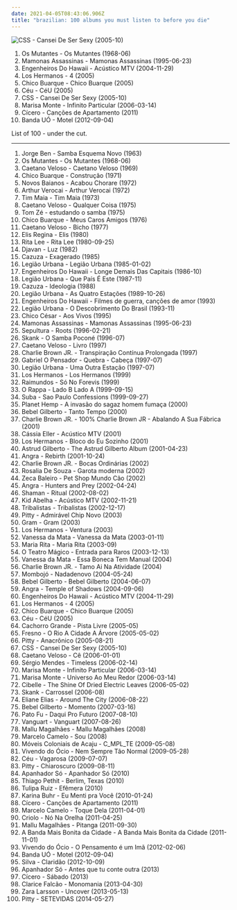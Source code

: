 ```yaml
---
date: 2021-04-05T08:43:06.906Z
title: "brazilian: 100 albums you must listen to before you die"
---
```

![CSS - Cansei De Ser Sexy (2005-10)](https://img.discogs.com/rodz1-Bj94EJs5OTJHL98Wrja_s=/fit-in/600x600/filters:strip_icc():format(jpeg):mode_rgb():quality(90)/discogs-images/R-877309-1168261267.jpeg.jpg "CSS - Cansei De Ser Sexy (2005-10)")
<ol class="albums">
<li data-cover="http://coverartarchive.org/release/20a55a85-2942-3444-be5c-3bf4eef707cf/23106666641-500.jpg" data-tags="psychedelic, tropicalia" role="button">Os Mutantes - Os Mutantes (1968-06)</li>
<li data-cover="http://coverartarchive.org/release/9afdbf41-9cfb-4318-9bab-0d67c5973958/18297764373-500.jpg" data-tags="mamonas assassinas, brazilian, rock, 90s" role="button">Mamonas Assassinas - Mamonas Assassinas (1995-06-23)</li>
<li data-cover="https://via.placeholder.com/450" data-tags="rock nacional, rock, brazilian" role="button">Engenheiros Do Hawaii - Acústico MTV (2004-11-29)</li>
<li data-cover="http://coverartarchive.org/release/e53c3877-01db-4cd0-99ef-f379b2b99d66/11450096982-500.jpg" data-tags="brazilian" role="button">Los Hermanos - 4 (2005)</li>
<li data-cover="http://coverartarchive.org/release/ff4bf915-8a21-417d-8c09-04600a7deb41/18504588791-500.jpg" data-tags="brazilian, samba, poetry, mpb" role="button">Chico Buarque - Chico Buarque (2005)</li>
<li data-cover="http://coverartarchive.org/release/333bb712-ba43-4887-bf0d-0bb8f8fdc764/15739034587-500.jpg" data-tags="brazilian, female vocalists" role="button">Céu - CéU (2005)</li>
<li data-cover="https://img.discogs.com/rodz1-Bj94EJs5OTJHL98Wrja_s=/fit-in/600x600/filters:strip_icc():format(jpeg):mode_rgb():quality(90)/discogs-images/R-877309-1168261267.jpeg.jpg" data-tags="electronic, indie, brazilian" role="button">CSS - Cansei De Ser Sexy (2005-10)</li>
<li data-cover="https://via.placeholder.com/450" data-tags="brazilian" role="button">Marisa Monte - Infinito Particular (2006-03-14)</li>
<li data-cover="http://coverartarchive.org/release/a8a9c11d-03a2-4f31-96e0-8283fe9fe5b7/10615151610-500.jpg" data-tags="bossa nova, brazilian, indie, folk" role="button">Cícero - Canções de Apartamento (2011)</li>
<li data-cover="http://coverartarchive.org/release/a0b91ae2-76ca-4c5b-9f64-463973ee2947/1921537851-500.jpg" data-tags="pop, brazilian, brega, eletrobrega" role="button">Banda UÓ - Motel (2012-09-04)</li>
</ol>
List of 100 - under the cut.
<!-- more -->

_________________

<ol class="albums">
<li data-cover="http://coverartarchive.org/release/f244c760-f055-4099-9b80-70cef5ef1f74/1276068220-500.jpg" data-tags="brazilian, samba, mpb" role="button">
Jorge Ben - Samba Esquema Novo (1963)
</li>
<li data-cover="http://coverartarchive.org/release/20a55a85-2942-3444-be5c-3bf4eef707cf/23106666641-500.jpg" data-tags="psychedelic, tropicalia" role="button">
Os Mutantes - Os Mutantes (1968-06)
</li>
<li data-cover="http://coverartarchive.org/release/c176c162-97c5-4e4e-b2a7-4730db8e06de/2974143985-500.jpg" data-tags="brazilian, 60s, brasil" role="button">
Caetano Veloso - Caetano Veloso (1969)
</li>
<li data-cover="http://coverartarchive.org/release/4ad7a356-d1d8-4367-8b33-dbb31c29517f/25207877428-500.jpg" data-tags="mpb" role="button">
Chico Buarque - Construção (1971)
</li>
<li data-cover="https://via.placeholder.com/450" data-tags="mpb, tropicalia, samba" role="button">
Novos Baianos - Acabou Chorare (1972)
</li>
<li data-cover="http://coverartarchive.org/release/3c6cf2e5-6382-4574-b172-b2d63c7894df/6506238138-500.jpg" data-tags="latin, mpb, brazilian, international, my 1972 experiment, my favorite things, brazilian traditions" role="button">
Arthur Verocai - Arthur Verocai (1972)
</li>
<li data-cover="http://coverartarchive.org/release/ff44db1d-4986-465e-bf65-5ca62d7e84b0/15665166046-500.jpg" data-tags="disco, soul, dance, album rock, funk, california, brazilian, romance, shows, aleister crowley, christopher lee, blogs, musica, aleyster crowley, argeu california seixas, silvio passos, wilson seixas, california seixas, familia, aleister, raul seixas, cultura, camisa de venus, amidio junior, filmes, anyzio rocha, nova california seixas, mucajai, argeu california, beto juara, don kalifa, caracarai, aleystercrowleype, donkalifa, aleystercrowley, simplesdemais, os putos brothers, aleyster, silva alhandra, krica morena bela, boa vista, roraima, kricamorena, encontro dos famosos, enoque gomes, rodrigo otarola, palco, familia santos, argeu, krica morena, mosca navarro, argeu bernardo de andrade, aleyster crowley bernardo de andrade, marcelo nova e a envergadura moral, mamao com acucar, thebestofaleystercrowley, negocios, banda metamorphosis, california rock clube, eventos, trepidants, destaque, os karetas, bernardo montador de moveis em recife, ernandes dantas, o peregrino da musica, curativos, t maia" role="button">
Tim Maia - Tim Maia (1973)
</li>
<li data-cover="http://coverartarchive.org/release/83249477-42dc-4b09-8836-a95a46dc7484/14738300231-500.jpg" data-tags="brazilian" role="button">
Caetano Veloso - Qualquer Coisa (1975)
</li>
<li data-cover="http://coverartarchive.org/release/f3263c66-0dd6-4da6-b8a0-2c7894f6a8be/5910139749-500.jpg" data-tags="brasil, mpb" role="button">
Tom Zé - estudando o samba (1975)
</li>
<li data-cover="https://via.placeholder.com/450" data-tags="mpb" role="button">
Chico Buarque - Meus Caros Amigos (1976)
</li>
<li data-cover="http://coverartarchive.org/release/933292d0-d889-4469-ab7b-cdf992420cc3/23172707718-500.jpg" data-tags="brazilian" role="button">
Caetano Veloso - Bicho (1977)
</li>
<li data-cover="https://via.placeholder.com/450" data-tags="mpb, brazilian, valley of the bees radio, e regina" role="button">
Elis Regina - Elis (1980)
</li>
<li data-cover="http://coverartarchive.org/release/36a69014-a603-4ee8-abd0-075b3ad8855d/18781130799-500.jpg" data-tags="rita lee" role="button">
Rita Lee - Rita Lee (1980-09-25)
</li>
<li data-cover="http://coverartarchive.org/release/acb32976-869f-374b-9985-1962678a3bc0/3446888597-500.jpg" data-tags="mpb, brazilian" role="button">
Djavan - Luz (1982)
</li>
<li data-cover="http://coverartarchive.org/release/3b71efac-ebc3-4172-bc0c-7a0a44c581d4/17505318869-500.jpg" data-tags="80s" role="button">
Cazuza - Exagerado (1985)
</li>
<li data-cover="http://coverartarchive.org/release/405b99d3-3157-49f9-a6d9-da8602d09d77/17671304804-500.jpg" data-tags="80s, rock" role="button">
Legião Urbana - Legião Urbana (1985-01-02)
</li>
<li data-cover="http://coverartarchive.org/release/49adee94-0cc6-4719-9afa-ef0b9ec5d51c/20509358981-500.jpg" data-tags="rock, 80s, punk, reggae, new wave, post-punk, ska, punk rock, brazilian, brazilian rock, my collection, rock gaucho, engenheiros do hawaii, morpheus songs, nei lisboa, humberto gessinger, carlos maltz, manito, marcelo pitz" role="button">
Engenheiros Do Hawaii - Longe Demais Das Capitais (1986-10)
</li>
<li data-cover="http://coverartarchive.org/release/bfcbdba7-dfcd-4cdd-9a1a-3ca8685b33ad/17670955683-500.jpg" data-tags="brazilian rock" role="button">
Legião Urbana - Que País É Este (1987-11)
</li>
<li data-cover="http://coverartarchive.org/release/0fe5fd55-8803-4c90-b457-8dd1a38d3b92/8622939581-500.jpg" data-tags="classic rock" role="button">
Cazuza - Ideologia (1988)
</li>
<li data-cover="http://coverartarchive.org/release/96738581-b059-48ca-ab60-7d6a71c4ffcc/17671355589-500.jpg" data-tags="rock, brazilian rock" role="button">
Legião Urbana - As Quatro Estações (1989-10-26)
</li>
<li data-cover="https://img.discogs.com/8P9WGBkmZ8h_a1QjaUMpnKl6YUg=/fit-in/581x584/filters:strip_icc():format(jpeg):mode_rgb():quality(90)/discogs-images/R-7991437-1453060515-6491.jpeg.jpg" data-tags="rock, brazilian, rock nacional, engenheiros do hawaii" role="button">
Engenheiros Do Hawaii - Filmes de guerra, canções de amor (1993)
</li>
<li data-cover="http://coverartarchive.org/release/315d1ba0-63a1-4fc2-906c-2658e3110140/19166111237-500.jpg" data-tags="rock" role="button">
Legião Urbana - O Descobrimento Do Brasil (1993-11)
</li>
<li data-cover="http://coverartarchive.org/release/ff45df97-bad0-46af-ab36-ab929c12f637/23800902484-500.jpg" data-tags="mpb, brazilian" role="button">
Chico César - Aos Vivos (1995)
</li>
<li data-cover="http://coverartarchive.org/release/9afdbf41-9cfb-4318-9bab-0d67c5973958/18297764373-500.jpg" data-tags="mamonas assassinas, brazilian, rock, 90s" role="button">
Mamonas Assassinas - Mamonas Assassinas (1995-06-23)
</li>
<li data-cover="http://coverartarchive.org/release/98e90fe5-2364-46fd-9a41-0b8d71be8a92/8871803526-500.jpg" data-tags="thrash metal, groove metal" role="button">
Sepultura - Roots (1996-02-21)
</li>
<li data-cover="http://coverartarchive.org/release/c7c4bc1c-0624-4a3e-ac48-ccb4356cb688/10026947688-500.jpg" data-tags="brasil, rock, brazilian" role="button">
Skank - O Samba Poconé (1996-07)
</li>
<li data-cover="http://coverartarchive.org/release/c61a099a-7501-46e3-8d13-d048c1216dfa/8301999638-500.jpg" data-tags="brazilian" role="button">
Caetano Veloso - Livro (1997)
</li>
<li data-cover="http://coverartarchive.org/release/e9bdf2fc-fd7f-4ce1-aa04-10112f26c594/26844289820-500.jpg" data-tags="rock, skate punk" role="button">
Charlie Brown JR. - Transpiração Contínua Prolongada (1997)
</li>
<li data-cover="http://coverartarchive.org/release/0202e76d-5859-4e4d-b26e-7ea828ca0962/5459181140-500.jpg" data-tags="hip hop, political, comedy, brazilian, parody, pop rap, sarcastic, conscious hip hop, pagode, comedy rap" role="button">
Gabriel O Pensador - Quebra - Cabeça (1997-07)
</li>
<li data-cover="http://coverartarchive.org/release/7c526990-9361-4863-8729-2908ffa760d7/3014501577-500.jpg" data-tags="rock, brazilian" role="button">
Legião Urbana - Uma Outra Estação (1997-07)
</li>
<li data-cover="http://coverartarchive.org/release/d325a894-2df2-4ed9-9230-dfdf0c54ae24/11450087455-500.jpg" data-tags="rock" role="button">
Los Hermanos - Los Hermanos (1999)
</li>
<li data-cover="http://coverartarchive.org/release/ef244c63-70ac-4097-8a83-65bc94d45aed/8735304430-500.jpg" data-tags="rock, alternative, alternative rock, hardcore, 90s, punk rock, raimundos, metal, punk, brazil, brazilian" role="button">
Raimundos - Só No Forevis (1999)
</li>
<li data-cover="http://coverartarchive.org/release/fcdeed0f-4c5d-41b6-b7ae-9fa93bf3e9dc/1608622889-500.jpg" data-tags="rock, pop rock, brazil" role="button">
O Rappa - Lado B Lado A (1999-09-15)
</li>
<li data-cover="http://coverartarchive.org/release/083ae6e1-863a-3b63-9a4e-9ba1e440cc43/1901125702-500.jpg" data-tags="electronic, brazilian, brazilectro, sao paulo, very good, homage, solo album, ziriguiboom, instituto suba, opcoes curtir" role="button">
Suba - Sao Paulo Confessions (1999-09-27)
</li>
<li data-cover="http://coverartarchive.org/release/aa6c218d-edf7-4293-9ce9-731756e0dd6e/6756058530-500.jpg" data-tags="rock, rap, brazilian, br4z1l14n f4nk7 k0r3" role="button">
Planet Hemp - A invasão do sagaz homem fumaça (2000)
</li>
<li data-cover="http://coverartarchive.org/release/cda58eae-cb47-49d4-bb08-d1d8863ed647/2145382610-500.jpg" data-tags="bossa nova" role="button">
Bebel Gilberto - Tanto Tempo (2000)
</li>
<li data-cover="http://coverartarchive.org/release/ac3cc2de-61d7-48c3-99fc-d3ad7d3a848b/2146281950-500.jpg" data-tags="rock, brasil, charlie brown jr" role="button">
Charlie Brown JR. - 100% Charlie Brown JR - Abalando A Sua Fábrica (2001)
</li>
<li data-cover="http://coverartarchive.org/release/1adf6e49-e74c-444f-b005-af3dd69757e1/10496581130-500.jpg" data-tags="cassia, mpb" role="button">
Cássia Eller - Acústico MTV (2001)
</li>
<li data-cover="http://coverartarchive.org/release/f70805ee-f3f5-4453-a344-eef3ad5f7e85/11449802748-500.jpg" data-tags="los hermanos" role="button">
Los Hermanos - Bloco do Eu Sozinho (2001)
</li>
<li data-cover="https://img.discogs.com/_KUKUtiK2VkAGYrOsOO39355J7I=/fit-in/597x589/filters:strip_icc():format(jpeg):mode_rgb():quality(90)/discogs-images/R-3072096-1314385273.jpeg.jpg" data-tags="bossa nova" role="button">
Astrud Gilberto - The Astrud Gilberto Album (2001-04-23)
</li>
<li data-cover="http://coverartarchive.org/release/0ba73082-04fe-3bf4-a601-ec0b26e083e9/1555934640-500.jpg" data-tags="power metal" role="button">
Angra - Rebirth (2001-10-24)
</li>
<li data-cover="http://coverartarchive.org/release/484a2a59-4b01-444a-b0f6-15d902c4d4fb/9105772933-500.jpg" data-tags="skate punk" role="button">
Charlie Brown JR. - Bocas Ordinárias (2002)
</li>
<li data-cover="https://via.placeholder.com/450" data-tags="bossa nova, brazilian" role="button">
Rosalia De Souza - Garota moderna (2002)
</li>
<li data-cover="http://coverartarchive.org/release/fa39c1c8-4879-4a76-99d3-de31c36bc212/2901966078-500.jpg" data-tags="alternative, 90s, mpb, brazilian, great songs, minhas musicas, mpb - 2000" role="button">
Zeca Baleiro - Pet Shop Mundo Cão (2002)
</li>
<li data-cover="http://coverartarchive.org/release/c27fbfd4-7dbc-4351-9fff-2b1885836210/9019844805-500.jpg" data-tags="power metal" role="button">
Angra - Hunters and Prey (2002-04-24)
</li>
<li data-cover="https://img.discogs.com/3muILt2zcbRppIWl5F-b8UWrxKg=/fit-in/600x541/filters:strip_icc():format(jpeg):mode_rgb():quality(90)/discogs-images/R-3986950-1351952887-1008.jpeg.jpg" data-tags="power metal" role="button">
Shaman - Ritual (2002-08-02)
</li>
<li data-cover="http://coverartarchive.org/release/a4ce56c4-19e6-4f3f-86ca-be9967a9586f/6298131173-500.jpg" data-tags="kid abelha" role="button">
Kid Abelha - Acústico MTV (2002-11-21)
</li>
<li data-cover="https://img.discogs.com/abefN2OSMN2fFb1zLTUE7KoLhPA=/fit-in/300x300/filters:strip_icc():format(jpeg):mode_rgb():quality(90)/discogs-images/R-694089-1149766791.jpeg.jpg" data-tags="mpb, tribalistas, latin, brasile" role="button">
Tribalistas - Tribalistas (2002-12-17)
</li>
<li data-cover="http://coverartarchive.org/release/24f1473c-f653-4be8-abf3-f8236306e175/7083854891-500.jpg" data-tags="rock" role="button">
Pitty - Admirável Chip Novo (2003)
</li>
<li data-cover="http://coverartarchive.org/release/9dbeda79-0840-36d5-90ba-e44ef22f197a/16849284007-500.jpg" data-tags="rock, indie rock, brazil, brazilian, alternativo, nova mpb" role="button">
Gram - Gram (2003)
</li>
<li data-cover="http://coverartarchive.org/release/0949cf8b-b528-4d84-9354-7d53e0c49b95/8630198470-500.jpg" data-tags="los hermanos" role="button">
Los Hermanos - Ventura (2003)
</li>
<li data-cover="http://coverartarchive.org/release/283e6068-9e3d-4dd6-823b-5b481f437298/18305534650-500.jpg" data-tags="mpb, vanessa da mata" role="button">
Vanessa da Mata - Vanessa da Mata (2003-01-11)
</li>
<li data-cover="http://coverartarchive.org/release/d43cc3b0-ace8-477e-b2f9-6d199d1678a1/13168195225-500.jpg" data-tags="mpb, brazilian, female vocalists, brazil" role="button">
Maria Rita - Maria Rita (2003-09)
</li>
<li data-cover="http://coverartarchive.org/release/a353dbf8-4710-43f4-a3d8-a8a834cc1f13/8611094676-500.jpg" data-tags="mpb, ouvir com calma" role="button">
O Teatro Mágico - Entrada para Raros (2003-12-13)
</li>
<li data-cover="http://coverartarchive.org/release/083d4017-2d73-4c18-bcbb-16f92ff1b7a8/10457783425-500.jpg" data-tags="mpb, brazilian" role="button">
Vanessa da Mata - Essa Boneca Tem Manual (2004)
</li>
<li data-cover="http://coverartarchive.org/release/f5bb21bc-d107-44ad-be0b-964564eeccdd/9376157513-500.jpg" data-tags="brazilian, latin grammy nominated, charlie brown, musicas, charlie brown jr, br4z1l14n f4nk7 k0r3" role="button">
Charlie Brown JR. - Tamo Ai Na Atividade (2004)
</li>
<li data-cover="http://coverartarchive.org/release/64378fb9-1102-4564-a520-d641a993d572/5163425957-500.jpg" data-tags="rock, brasil, brazilian, mangue beat, manguebeat, alternativo, nordeste, pe, pernambuco, indie brazuca, melhores discos, albuns completos ou quase completos, trem baum, brasileiro novo bom, nacional contemporaneo" role="button">
Mombojó - Nadadenovo (2004-05-24)
</li>
<li data-cover="https://img.discogs.com/I0SWT3S8uigi0AFlNC8acIVz4_U=/fit-in/300x300/filters:strip_icc():format(jpeg):mode_rgb():quality(90)/discogs-images/R-304407-1099749564.jpg.jpg" data-tags="bossa nova, brazilian" role="button">
Bebel Gilberto - Bebel Gilberto (2004-06-07)
</li>
<li data-cover="http://coverartarchive.org/release/b0839b8b-a0c8-3966-b567-93e3ffa00155/10455552232-500.jpg" data-tags="power metal" role="button">
Angra - Temple of Shadows (2004-09-06)
</li>
<li data-cover="https://via.placeholder.com/450" data-tags="rock nacional, rock, brazilian" role="button">
Engenheiros Do Hawaii - Acústico MTV (2004-11-29)
</li>
<li data-cover="http://coverartarchive.org/release/e53c3877-01db-4cd0-99ef-f379b2b99d66/11450096982-500.jpg" data-tags="brazilian" role="button">
Los Hermanos - 4 (2005)
</li>
<li data-cover="http://coverartarchive.org/release/ff4bf915-8a21-417d-8c09-04600a7deb41/18504588791-500.jpg" data-tags="brazilian, samba, poetry, mpb" role="button">
Chico Buarque - Chico Buarque (2005)
</li>
<li data-cover="http://coverartarchive.org/release/333bb712-ba43-4887-bf0d-0bb8f8fdc764/15739034587-500.jpg" data-tags="brazilian, female vocalists" role="button">
Céu - CéU (2005)
</li>
<li data-cover="https://img.discogs.com/WD5IyN13ahJzm2GYZXCpraQyoTE=/fit-in/300x300/filters:strip_icc():format(jpeg):mode_rgb():quality(90)/discogs-images/R-644391-1142622697.jpeg.jpg" data-tags="brazilian rock, rock" role="button">
Cachorro Grande - Pista Livre (2005-05)
</li>
<li data-cover="https://via.placeholder.com/450" data-tags="brazilian" role="button">
Fresno - O Rio A Cidade A Árvore (2005-05-02)
</li>
<li data-cover="https://img.discogs.com/tLv6zatFQdSRr6S8-rgHzee0Eww=/fit-in/400x400/filters:strip_icc():format(jpeg):mode_rgb():quality(90)/discogs-images/R-2160148-1267233116.jpeg.jpg" data-tags="rock" role="button">
Pitty - Anacrônico (2005-08-21)
</li>
<li data-cover="https://img.discogs.com/rodz1-Bj94EJs5OTJHL98Wrja_s=/fit-in/600x600/filters:strip_icc():format(jpeg):mode_rgb():quality(90)/discogs-images/R-877309-1168261267.jpeg.jpg" data-tags="electronic, indie, brazilian" role="button">
CSS - Cansei De Ser Sexy (2005-10)
</li>
<li data-cover="http://coverartarchive.org/release/3e8333d9-5421-4f6c-aaf8-895fb25e7892/7543594812-500.jpg" data-tags="rock, caetano, brazilian" role="button">
Caetano Veloso - Cê (2006-01-01)
</li>
<li data-cover="https://img.discogs.com/3wCfQgGKrKIisMXqm6SdVIy3_lU=/fit-in/600x590/filters:strip_icc():format(jpeg):mode_rgb():quality(90)/discogs-images/R-7213460-1436303052-5502.jpeg.jpg" data-tags="hip hop, pop, bossa nova, mpb, brazilian, samba, latin grammy nominated, teenage years" role="button">
Sérgio Mendes - Timeless (2006-02-14)
</li>
<li data-cover="https://via.placeholder.com/450" data-tags="brazilian" role="button">
Marisa Monte - Infinito Particular (2006-03-14)
</li>
<li data-cover="https://img.discogs.com/F4Qbd0YzTu6hG3FefEoeUfjMZsk=/fit-in/600x612/filters:strip_icc():format(jpeg):mode_rgb():quality(90)/discogs-images/R-903752-1171163535.jpeg.jpg" data-tags="samba, brazilian" role="button">
Marisa Monte - Universo Ao Meu Redor (2006-03-14)
</li>
<li data-cover="http://coverartarchive.org/release/d085e544-0483-458e-875f-3d0eec00a7d3/6123430973-500.jpg" data-tags="female vocalists, brazilian" role="button">
Cibelle - The Shine Of Dried Electric Leaves (2006-05-02)
</li>
<li data-cover="http://coverartarchive.org/release/dc0778e2-d829-4b75-ac1d-0629b28d61b8/1936286595-500.jpg" data-tags="rock, brazilian, rock brasileiro, latin grammy nominated, brazilian rock, babado novo, engenheiros nenhum legiao" role="button">
Skank - Carrossel (2006-08)
</li>
<li data-cover="http://coverartarchive.org/release/1a77ce2f-4b51-4467-b5cd-5c8eab82ef4d/14102000439-500.jpg" data-tags="jazz, latin jazz" role="button">
Eliane Elias - Around The City (2006-08-22)
</li>
<li data-cover="http://coverartarchive.org/release/1d290376-6cdd-423d-985e-a3004f7aebc3/5739976268-500.jpg" data-tags="bossa nova, chillout" role="button">
Bebel Gilberto - Momento (2007-03-16)
</li>
<li data-cover="http://coverartarchive.org/release/c53476ae-47d7-4606-b535-06cf4c7823da/6459701337-500.jpg" data-tags="indie, brasil, brazilian" role="button">
Pato Fu - Daqui Pro Futuro (2007-08-10)
</li>
<li data-cover="http://coverartarchive.org/release/de1465e0-c2a8-4aa6-b9ff-9316634c8ad8/22098208772-500.jpg" data-tags="brazilian" role="button">
Vanguart - Vanguart (2007-08-26)
</li>
<li data-cover="https://img.discogs.com/GI4G0NMW1ZUt8UNU1axLDxcFgDU=/fit-in/400x400/filters:strip_icc():format(jpeg):mode_rgb():quality(90)/discogs-images/R-5059126-1383432085-1624.jpeg.jpg" data-tags="folk" role="button">
Mallu Magalhães - Mallu Magalhães (2008)
</li>
<li data-cover="http://coverartarchive.org/release/a42786e6-ae7e-4006-b04c-4386673141e3/7545750239-500.jpg" data-tags="mpb" role="button">
Marcelo Camelo - Sou (2008)
</li>
<li data-cover="http://coverartarchive.org/release/1ed30e9c-c4ac-494e-86cd-79613720d37b/6306669382-500.jpg" data-tags="brazilian, rock, ska" role="button">
Móveis Coloniais de Acaju - C_MPL_TE (2009-05-08)
</li>
<li data-cover="http://coverartarchive.org/release/57c88226-a275-4b59-a3e6-204ba2558c32/4690527625-500.jpg" data-tags="indie, rock, indie rock, brazilian, alternativo, indie baiano" role="button">
Vivendo do Ócio - Nem Sempre Tão Normal (2009-05-28)
</li>
<li data-cover="http://coverartarchive.org/release/34f60ad7-1d10-4573-8e56-1674ea78310c/24557608344-500.jpg" data-tags="mpb" role="button">
Céu - Vagarosa (2009-07-07)
</li>
<li data-cover="http://coverartarchive.org/release/34000f0b-e6a1-40be-8679-de8c96b87bcd/7083917698-500.jpg" data-tags="rock" role="button">
Pitty - Chiaroscuro (2009-08-11)
</li>
<li data-cover="http://coverartarchive.org/release/d120f728-a6e7-43cb-9ce1-b8b9662e54fe/2350576416-500.jpg" data-tags="indie" role="button">
Apanhador Só - Apanhador Só (2010)
</li>
<li data-cover="https://img.discogs.com/TH92t7-mbQC0Pcp131mxhGh67cw=/fit-in/600x600/filters:strip_icc():format(jpeg):mode_rgb():quality(90)/discogs-images/R-11014546-1508258121-3203.jpeg.jpg" data-tags="folk, brasil, mpb, brazilian, discos favoritos, why havent you heard this" role="button">
Thiago Pethit - Berlim, Texas (2010)
</li>
<li data-cover="https://via.placeholder.com/450" data-tags="mpb" role="button">
Tulipa Ruiz - Efêmera (2010)
</li>
<li data-cover="http://coverartarchive.org/release/25401cf6-0e7e-4156-991e-ce0aec3fd0ab/992490598-500.jpg" data-tags="female vocalists, brazilian" role="button">
Karina Buhr - Eu Menti pra Você (2010-01-24)
</li>
<li data-cover="http://coverartarchive.org/release/a8a9c11d-03a2-4f31-96e0-8283fe9fe5b7/10615151610-500.jpg" data-tags="bossa nova, brazilian, indie, folk" role="button">
Cícero - Canções de Apartamento (2011)
</li>
<li data-cover="http://coverartarchive.org/release/90560f27-722c-4c47-b767-06f397fe3e17/7545755054-500.jpg" data-tags="mpb" role="button">
Marcelo Camelo - Toque Dela (2011-04-01)
</li>
<li data-cover="http://coverartarchive.org/release/56dd32d4-ad92-4bb5-9167-676457ef1f05/5573848218-500.jpg" data-tags="rap" role="button">
Criolo - Nó Na Orelha (2011-04-25)
</li>
<li data-cover="http://coverartarchive.org/release/7017aae8-13a8-4e0e-abf0-806e2d21bf51/2903262151-500.jpg" data-tags="indie, folk, 10s, mpb" role="button">
Mallu Magalhães - Pitanga (2011-09-30)
</li>
<li data-cover="http://coverartarchive.org/release/3504a1cb-8799-4a33-8a15-c27d6c4c353a/1201706693-500.jpg" data-tags="female vocalists" role="button">
A Banda Mais Bonita da Cidade - A Banda Mais Bonita da Cidade (2011-11-01)
</li>
<li data-cover="http://coverartarchive.org/release/494b139c-ec79-4ee9-b545-a3d5c25ea7d6/4690541481-500.jpg" data-tags="rock, brasil, garage rock, brazilian, rock brasileiro, bahia, vivendo do ocio, jaja cardoso, luca bori, o pensamento e um ima" role="button">
Vivendo do Ócio - O Pensamento é um Imã (2012-02-06)
</li>
<li data-cover="http://coverartarchive.org/release/a0b91ae2-76ca-4c5b-9f64-463973ee2947/1921537851-500.jpg" data-tags="pop, brazilian, brega, eletrobrega" role="button">
Banda UÓ - Motel (2012-09-04)
</li>
<li data-cover="http://coverartarchive.org/release/3e341286-7e77-435b-9b45-c7dc2d598286/12778056525-500.jpg" data-tags="electronic, indie, pop, alternative, singer-songwriter, mpb, synthpop, brazilian, male vocalists, hairy chest, otter, discos 2013" role="button">
Silva - Claridão (2012-10-09)
</li>
<li data-cover="http://coverartarchive.org/release/2ebfcfb8-551a-4132-af9a-6aed767b34a9/4456324735-500.jpg" data-tags="indie, indie pop, indie rock, brazilian" role="button">
Apanhador Só - Antes que tu conte outra (2013)
</li>
<li data-cover="http://coverartarchive.org/release/d8ade99b-21cd-43d2-9b9f-e59e6dcb6cc9/10615156791-500.jpg" data-tags="brazilian" role="button">
Cícero - Sábado (2013)
</li>
<li data-cover="http://coverartarchive.org/release/b4f260ad-490a-410d-bc4b-fec31b353059/10496698518-500.jpg" data-tags="folk, mpb, indie, brazilian" role="button">
Clarice Falcão - Monomania (2013-04-30)
</li>
<li data-cover="http://coverartarchive.org/release/abf8a774-f31b-463b-8579-cb5a553ad833/14524742257-500.jpg" data-tags="swedish" role="button">
Zara Larsson - Uncover (2013-05-13)
</li>
<li data-cover="http://coverartarchive.org/release/0d3a2571-7f0f-4fdc-a040-18dcb309cf80/8017470296-500.jpg" data-tags="alternative rock, rock" role="button">
Pitty - SETEVIDAS (2014-05-27)
</li>
</ol>